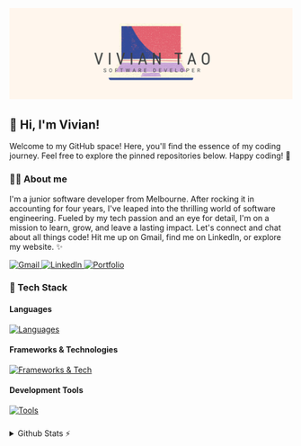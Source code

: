 ![GitHub profile banner](/Banner2.png)

## 🌸 Hi, I'm Vivian!

 Welcome to my GitHub space! Here, you'll find the essence of my coding journey. Feel free to explore the pinned repositories below. Happy coding! 🚀


### 👩‍💻 About me

 I'm a junior software developer from Melbourne. After rocking it in accounting for four years, I've leaped into the thrilling world of software engineering. Fueled by my tech passion and an eye for detail, I'm on a mission to learn, grow, and leave a lasting impact. Let's connect and chat about all things code! Hit me up on Gmail, find me on LinkedIn, or explore my website. ✨

 <div id="badges">
    <a href="mailto:viviantao.dev@gmail.com" target="_blank">
    <img src="https://img.shields.io/badge/Gmail-D14836?style=for-the-badge&logo=gmail&logoColor=white" alt="Gmail"/>
  </a>
  <a href="https://www.linkedin.com/in/viviantao/" target="_blank">
    <img src="https://img.shields.io/badge/LinkedIn-0077B5?style=for-the-badge&logo=linkedin&logoColor=white" alt="LinkedIn"/>
  </a>
  <a href="https://viviantao.surge.sh/" target="_blank">
  <img src="https://img.shields.io/badge/website-000000?style=for-the-badge&logo=About.me&logoColor=white" alt="Portfolio"
 />
 </a>
 </div>


 ### 🦾 Tech Stack

 #### Languages

[![Languages](https://skillicons.dev/icons?i=html,css,js,python)](https://github.com/viviantaoyh)

#### Frameworks & Technologies
[![Frameworks & Tech](https://skillicons.dev/icons?i=react,express,nodejs,postgres,mongodb,threejs,tailwind)](https://github.com/viviantaoyh)

#### Development Tools
[![Tools](https://skillicons.dev/icons?i=git,github,linux,vscode,vite,unity,postman)](https://github.com/viviantaoyh)


###
<details>
  <summary>Github Stats ⚡</summary>
  
  <a href="#">![Github stats](https://github-readme-stats.vercel.app/api?username=viviantaoyh&theme=dracula&hide=stars,issues&count_private=true&hide_border=true&line_height=20&show=prs_merged_percentage&show_icons=true)</a>
  <a href="#">![Top Langs](https://github-readme-stats.vercel.app/api/top-langs/?username=viviantaoyh&layout=compact&theme=dracula&count_private=true&hide_border=true)</a>
  
</details>

<!--
**viviantaoyh/viviantaoyh** is a ✨ _special_ ✨ repository because its `README.md` (this file) appears on your GitHub profile.

Here are some ideas to get you started:

- 🔭 I’m currently working on ...
- 🌱 I’m currently learning ...
- 👯 I’m looking to collaborate on ...
- 🤔 I’m looking for help with ...
- 💬 Ask me about ...
- 📫 How to reach me: ...
- 😄 Pronouns: ...
- ⚡ Fun fact: ...
-->
